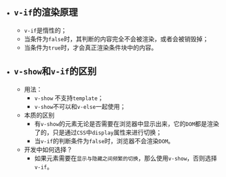 - ## `v-if`的渲染原理

  - `v-if`是惰性的；
  - 当条件为`false`时，其判断的内容完全不会被渲染，或者会被销毁掉；
  - 当条件为`true`时，才会真正渲染条件块中的内容。



- ## `v-show`和`v-if`的区别

  - 用法：
    - `v-show` 不支持`template`；
    - `v-show`不可以和`v-else`一起使用；
  - 本质的区别
    - 有`v-show`的元素无论是否需要在浏览器中显示出来，它的`DOM`都是渲染了的，只是通过`CSS`中`display`属性来进行切换；
    - 当`v-if`的判断条件为`false`时，浏览器不会渲染`DOM`。
  - 开发中如何选择？
    - 如果元素需要在`显示与隐藏之间频繁的切换`，那么使用`v-show`，否则选择`v-if`。